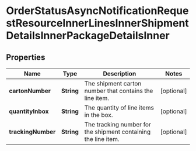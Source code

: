 

# OrderStatusAsyncNotificationRequestResourceInnerLinesInnerShipmentDetailsInnerPackageDetailsInner


## Properties

| Name | Type | Description | Notes |
|------------ | ------------- | ------------- | -------------|
|**cartonNumber** | **String** | The shipment carton number that contains the line item. |  [optional] |
|**quantityInbox** | **String** | The quantity of line items in the box. |  [optional] |
|**trackingNumber** | **String** | The tracking number for the shipment containing the line item. |  [optional] |



